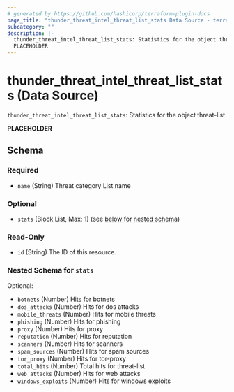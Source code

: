 ```yaml
---
# generated by https://github.com/hashicorp/terraform-plugin-docs
page_title: "thunder_threat_intel_threat_list_stats Data Source - terraform-provider-thunder"
subcategory: ""
description: |-
  thunder_threat_intel_threat_list_stats: Statistics for the object threat-list
  PLACEHOLDER
---
```


# thunder_threat_intel_threat_list_stats (Data Source)

`thunder_threat_intel_threat_list_stats`: Statistics for the object threat-list

__PLACEHOLDER__



<!-- schema generated by tfplugindocs -->
## Schema

### Required

- `name` (String) Threat category List name

### Optional

- `stats` (Block List, Max: 1) (see [below for nested schema](#nestedblock--stats))

### Read-Only

- `id` (String) The ID of this resource.

<a id="nestedblock--stats"></a>
### Nested Schema for `stats`

Optional:

- `botnets` (Number) Hits for botnets
- `dos_attacks` (Number) Hits for dos attacks
- `mobile_threats` (Number) Hits for mobile threats
- `phishing` (Number) Hits for phishing
- `proxy` (Number) Hits for proxy
- `reputation` (Number) Hits for reputation
- `scanners` (Number) Hits for scanners
- `spam_sources` (Number) Hits for spam sources
- `tor_proxy` (Number) Hits for tor-proxy
- `total_hits` (Number) Total hits for threat-list
- `web_attacks` (Number) Hits for web attacks
- `windows_exploits` (Number) Hits for windows exploits


